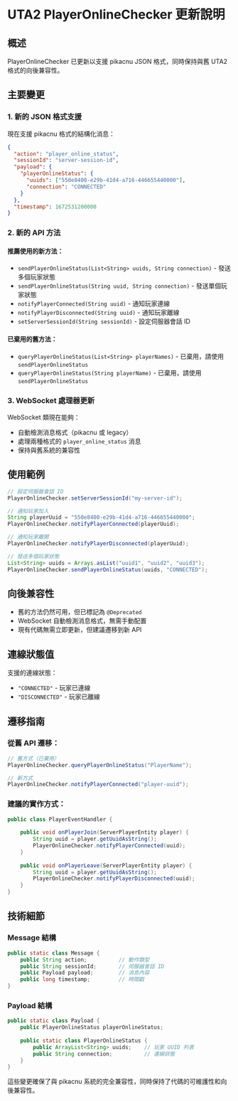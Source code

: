 # UTA2 PlayerOnlineChecker 更新說明

## 概述

PlayerOnlineChecker 已更新以支援 pikacnu JSON 格式，同時保持與舊 UTA2 格式的向後兼容性。

## 主要變更

### 1. 新的 JSON 格式支援

現在支援 pikacnu 格式的結構化消息：

```json
{
  "action": "player_online_status",
  "sessionId": "server-session-id",
  "payload": {
    "playerOnlineStatus": {
      "uuids": ["550e8400-e29b-41d4-a716-446655440000"],
      "connection": "CONNECTED"
    }
  },
  "timestamp": 1672531200000
}
```

### 2. 新的 API 方法

#### 推薦使用的新方法：

- `sendPlayerOnlineStatus(List<String> uuids, String connection)` - 發送多個玩家狀態
- `sendPlayerOnlineStatus(String uuid, String connection)` - 發送單個玩家狀態
- `notifyPlayerConnected(String uuid)` - 通知玩家連線
- `notifyPlayerDisconnected(String uuid)` - 通知玩家離線
- `setServerSessionId(String sessionId)` - 設定伺服器會話 ID

#### 已棄用的舊方法：

- `queryPlayerOnlineStatus(List<String> playerNames)` - 已棄用，請使用 `sendPlayerOnlineStatus`
- `queryPlayerOnlineStatus(String playerName)` - 已棄用，請使用 `sendPlayerOnlineStatus`

### 3. WebSocket 處理器更新

WebSocket 類現在能夠：
- 自動檢測消息格式（pikacnu 或 legacy）
- 處理兩種格式的 `player_online_status` 消息
- 保持與舊系統的兼容性

## 使用範例

```java
// 設定伺服器會話 ID
PlayerOnlineChecker.setServerSessionId("my-server-id");

// 通知玩家加入
String playerUuid = "550e8400-e29b-41d4-a716-446655440000";
PlayerOnlineChecker.notifyPlayerConnected(playerUuid);

// 通知玩家離開
PlayerOnlineChecker.notifyPlayerDisconnected(playerUuid);

// 發送多個玩家狀態
List<String> uuids = Arrays.asList("uuid1", "uuid2", "uuid3");
PlayerOnlineChecker.sendPlayerOnlineStatus(uuids, "CONNECTED");
```

## 向後兼容性

- 舊的方法仍然可用，但已標記為 `@Deprecated`
- WebSocket 自動檢測消息格式，無需手動配置
- 現有代碼無需立即更新，但建議遷移到新 API

## 連線狀態值

支援的連線狀態：
- `"CONNECTED"` - 玩家已連線
- `"DISCONNECTED"` - 玩家已離線

## 遷移指南

### 從舊 API 遷移：

```java
// 舊方式（已棄用）
PlayerOnlineChecker.queryPlayerOnlineStatus("PlayerName");

// 新方式
PlayerOnlineChecker.notifyPlayerConnected("player-uuid");
```

### 建議的實作方式：

```java
public class PlayerEventHandler {
    
    public void onPlayerJoin(ServerPlayerEntity player) {
        String uuid = player.getUuidAsString();
        PlayerOnlineChecker.notifyPlayerConnected(uuid);
    }
    
    public void onPlayerLeave(ServerPlayerEntity player) {
        String uuid = player.getUuidAsString();
        PlayerOnlineChecker.notifyPlayerDisconnected(uuid);
    }
}
```

## 技術細節

### Message 結構

```java
public static class Message {
    public String action;          // 動作類型
    public String sessionId;       // 伺服器會話 ID
    public Payload payload;        // 消息內容
    public long timestamp;         // 時間戳
}
```

### Payload 結構

```java
public static class Payload {
    public PlayerOnlineStatus playerOnlineStatus;
    
    public static class PlayerOnlineStatus {
        public ArrayList<String> uuids;    // 玩家 UUID 列表
        public String connection;          // 連線狀態
    }
}
```

這些變更確保了與 pikacnu 系統的完全兼容性，同時保持了代碼的可維護性和向後兼容性。
